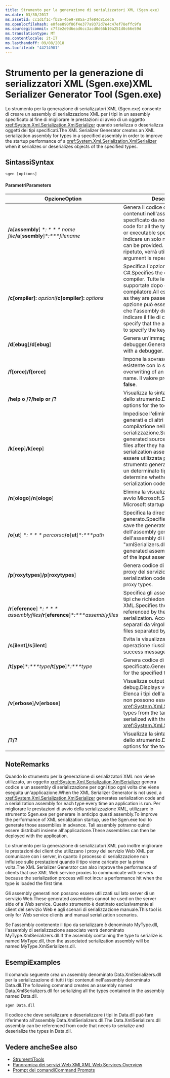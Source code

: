 ```yaml
---
title: Strumento per la generazione di serializzatori XML (Sgen.exe)
ms.date: 03/30/2017
ms.assetid: cc1d1f1c-fb26-4be9-885a-3fe84c81cec6
ms.openlocfilehash: e0fee890f86f4e377a9372d7e4c47ef78effc9fa
ms.sourcegitcommit: c7f3e2e9d6ead6cc3acd0d66b10a251d0c66e59d
ms.translationtype: MT
ms.contentlocale: it-IT
ms.lasthandoff: 09/08/2018
ms.locfileid: "44214901"
---
```

# <a name="xml-serializer-generator-tool-sgenexe"></a><span data-ttu-id="ce77c-102">Strumento per la generazione di serializzatori XML (Sgen.exe)</span><span class="sxs-lookup"><span data-stu-id="ce77c-102">XML Serializer Generator Tool (Sgen.exe)</span></span>
<span data-ttu-id="ce77c-103">Lo strumento per la generazione di serializzatori XML (Sgen.exe) consente di creare un assembly di serializzazione XML per i tipi in un assembly specificato al fine di migliorare le prestazioni di avvio di un oggetto <xref:System.Xml.Serialization.XmlSerializer> quando serializza o deserializza oggetti dei tipi specificati.</span><span class="sxs-lookup"><span data-stu-id="ce77c-103">The XML Serializer Generator creates an XML serialization assembly for types in a specified assembly in order to improve the startup performance of a <xref:System.Xml.Serialization.XmlSerializer> when it serializes or deserializes objects of the specified types.</span></span>  
  
## <a name="syntax"></a><span data-ttu-id="ce77c-104">Sintassi</span><span class="sxs-lookup"><span data-stu-id="ce77c-104">Syntax</span></span>  
  
```  
sgen [options]  
```  
  
#### <a name="parameters"></a><span data-ttu-id="ce77c-105">Parametri</span><span class="sxs-lookup"><span data-stu-id="ce77c-105">Parameters</span></span>  
  
|<span data-ttu-id="ce77c-106">Opzione</span><span class="sxs-lookup"><span data-stu-id="ce77c-106">Option</span></span>|<span data-ttu-id="ce77c-107">Descrizione</span><span class="sxs-lookup"><span data-stu-id="ce77c-107">Description</span></span>|  
|------------|-----------------|  
|<span data-ttu-id="ce77c-108">**/a**[**assembly**] \**: \* \* \* nome file*</span><span class="sxs-lookup"><span data-stu-id="ce77c-108">**/a**[**ssembly**]\**:\*\*\*filename*</span></span>|<span data-ttu-id="ce77c-109">Genera il codice di serializzazione per tutti i tipi contenuti nell'assembly o nell'eseguibile specificato da *nomefile*.</span><span class="sxs-lookup"><span data-stu-id="ce77c-109">Generates serialization code for all the types contained in the assembly or executable specified by *filename*.</span></span> <span data-ttu-id="ce77c-110">È possibile indicare un solo nome file.</span><span class="sxs-lookup"><span data-stu-id="ce77c-110">Only one file name can be provided.</span></span> <span data-ttu-id="ce77c-111">Se questo argomento viene ripetuto, verrà utilizzato l'ultimo nome file.</span><span class="sxs-lookup"><span data-stu-id="ce77c-111">If this argument is repeated, the last file name is used.</span></span>|  
|<span data-ttu-id="ce77c-112">**/c[ompiler]:** *opzioni*</span><span class="sxs-lookup"><span data-stu-id="ce77c-112">**/c[ompiler]:** *options*</span></span>|<span data-ttu-id="ce77c-113">Specifica l'opzione da passare al compilatore C#.</span><span class="sxs-lookup"><span data-stu-id="ce77c-113">Specifies the options to pass to the C# compiler.</span></span> <span data-ttu-id="ce77c-114">Tutte le opzioni di csc.exe vengono supportate dopo essere state passate al compilatore.</span><span class="sxs-lookup"><span data-stu-id="ce77c-114">All csc.exe options are supported as they are passed to the compiler.</span></span> <span data-ttu-id="ce77c-115">Questa opzione può essere utilizzata per specificare che l'assembly deve essere firmato e per indicare il file di chiave.</span><span class="sxs-lookup"><span data-stu-id="ce77c-115">This can be used to specify that the assembly should be signed and to specify the key file.</span></span>|  
|<span data-ttu-id="ce77c-116">**/d**[**ebug**]</span><span class="sxs-lookup"><span data-stu-id="ce77c-116">**/d**[**ebug**]</span></span>|<span data-ttu-id="ce77c-117">Genera un'immagine utilizzabile con un debugger.</span><span class="sxs-lookup"><span data-stu-id="ce77c-117">Generates an image that can be used with a debugger.</span></span>|  
|<span data-ttu-id="ce77c-118">**/f[orce]**</span><span class="sxs-lookup"><span data-stu-id="ce77c-118">**/f[orce]**</span></span>|<span data-ttu-id="ce77c-119">Impone la sovrascrittura di un assembly esistente con lo stesso nome.</span><span class="sxs-lookup"><span data-stu-id="ce77c-119">Forces the overwriting of an existing assembly of the same name.</span></span> <span data-ttu-id="ce77c-120">Il valore predefinito è **false**.</span><span class="sxs-lookup"><span data-stu-id="ce77c-120">The default is **false**.</span></span>|  
|<span data-ttu-id="ce77c-121">**/help o /?**</span><span class="sxs-lookup"><span data-stu-id="ce77c-121">**/help or /?**</span></span>|<span data-ttu-id="ce77c-122">Visualizza la sintassi e le opzioni di comando dello strumento.</span><span class="sxs-lookup"><span data-stu-id="ce77c-122">Displays command syntax and options for the tool.</span></span>|  
|<span data-ttu-id="ce77c-123">**/k**[**eep**]</span><span class="sxs-lookup"><span data-stu-id="ce77c-123">**/k**[**eep**]</span></span>|<span data-ttu-id="ce77c-124">Impedisce l'eliminazione dei file di origine generati e di altri file temporanei al termine della compilazione nell'assembly di serializzazione.</span><span class="sxs-lookup"><span data-stu-id="ce77c-124">Suppresses the deletion of the generated source files and other temporary files after they have been compiled into the serialization assembly.</span></span> <span data-ttu-id="ce77c-125">Questa opzione può essere utilizzata per determinare se lo strumento genera codice di serializzazione per un determinato tipo.</span><span class="sxs-lookup"><span data-stu-id="ce77c-125">This can be used to determine whether the tool is generating serialization code for a particular type.</span></span>|  
|<span data-ttu-id="ce77c-126">**/n**[**ologo**]</span><span class="sxs-lookup"><span data-stu-id="ce77c-126">**/n**[**ologo**]</span></span>|<span data-ttu-id="ce77c-127">Elimina la visualizzazione del messaggio di avvio Microsoft.</span><span class="sxs-lookup"><span data-stu-id="ce77c-127">Suppresses the display of the Microsoft startup banner.</span></span>|  
|<span data-ttu-id="ce77c-128">**/o**[**ut**] \**: \* \* \* percorso*</span><span class="sxs-lookup"><span data-stu-id="ce77c-128">**/o**[**ut**]\**:\*\*\*path*</span></span>|<span data-ttu-id="ce77c-129">Specifica la directory in cui salvare l'assembly generato.</span><span class="sxs-lookup"><span data-stu-id="ce77c-129">Specifies the directory in which to save the generated assembly.</span></span> <span data-ttu-id="ce77c-130">**Nota:** il nome dell'assembly generato è composto dal nome dell'assembly di input e da "xmlSerializers.dll".</span><span class="sxs-lookup"><span data-stu-id="ce77c-130">**Note:**  The name of the generated assembly is composed of the name of the input assembly plus "xmlSerializers.dll".</span></span>|  
|<span data-ttu-id="ce77c-131">**/p**[**roxytypes**]</span><span class="sxs-lookup"><span data-stu-id="ce77c-131">**/p**[**roxytypes**]</span></span>|<span data-ttu-id="ce77c-132">Genera codice di serializzazione solo per i tipi proxy del servizio Web XML.</span><span class="sxs-lookup"><span data-stu-id="ce77c-132">Generates serialization code only for the XML Web service proxy types.</span></span>|  
|<span data-ttu-id="ce77c-133">**/r**[**eference**] \**: \* \* \* assemblyfiles*</span><span class="sxs-lookup"><span data-stu-id="ce77c-133">**/r**[**eference**]\**:\*\*\*assemblyfiles*</span></span>|<span data-ttu-id="ce77c-134">Specifica gli assembly a cui fanno riferimento i tipi che richiedono la serializzazione XML.</span><span class="sxs-lookup"><span data-stu-id="ce77c-134">Specifies the assemblies that are referenced by the types requiring XML serialization.</span></span> <span data-ttu-id="ce77c-135">Accetta più file di assembly separati da virgole.</span><span class="sxs-lookup"><span data-stu-id="ce77c-135">Accepts multiple assembly files separated by commas.</span></span>|  
|<span data-ttu-id="ce77c-136">**/s**[**ilent**]</span><span class="sxs-lookup"><span data-stu-id="ce77c-136">**/s**[**ilent**]</span></span>|<span data-ttu-id="ce77c-137">Evita la visualizzazione dei messaggi di operazione riuscita.</span><span class="sxs-lookup"><span data-stu-id="ce77c-137">Suppresses the display of success messages.</span></span>|  
|<span data-ttu-id="ce77c-138">**/t**[**ype**]\**:\*\*\*type*</span><span class="sxs-lookup"><span data-stu-id="ce77c-138">**/t**[**ype**]\**:\*\*\*type*</span></span>|<span data-ttu-id="ce77c-139">Genera codice di serializzazione solo per il tipo specificato.</span><span class="sxs-lookup"><span data-stu-id="ce77c-139">Generates serialization code only for the specified type.</span></span>|  
|<span data-ttu-id="ce77c-140">**/v**[**erbose**]</span><span class="sxs-lookup"><span data-stu-id="ce77c-140">**/v**[**erbose**]</span></span>|<span data-ttu-id="ce77c-141">Visualizza output dettagliato per il debug.</span><span class="sxs-lookup"><span data-stu-id="ce77c-141">Displays verbose output for debugging.</span></span> <span data-ttu-id="ce77c-142">Elenca i tipi dell'assembly di destinazione che non possono essere serializzati con <xref:System.Xml.Serialization.XmlSerializer>.</span><span class="sxs-lookup"><span data-stu-id="ce77c-142">Lists types from the target assembly that cannot be serialized with the <xref:System.Xml.Serialization.XmlSerializer>.</span></span>|  
|<span data-ttu-id="ce77c-143">**/?**</span><span class="sxs-lookup"><span data-stu-id="ce77c-143">**/?**</span></span>|<span data-ttu-id="ce77c-144">Visualizza la sintassi e le opzioni di comando dello strumento.</span><span class="sxs-lookup"><span data-stu-id="ce77c-144">Displays command syntax and options for the tool.</span></span>|  
  
## <a name="remarks"></a><span data-ttu-id="ce77c-145">Note</span><span class="sxs-lookup"><span data-stu-id="ce77c-145">Remarks</span></span>  
 <span data-ttu-id="ce77c-146">Quando lo strumento per la generazione di serializzatori XML non viene utilizzato, un oggetto <xref:System.Xml.Serialization.XmlSerializer> genera codice e un assembly di serializzazione per ogni tipo ogni volta che viene eseguita un'applicazione.</span><span class="sxs-lookup"><span data-stu-id="ce77c-146">When the XML Serializer Generator is not used, a <xref:System.Xml.Serialization.XmlSerializer> generates serialization code and a serialization assembly for each type every time an application is run.</span></span> <span data-ttu-id="ce77c-147">Per migliorare le prestazioni di avvio della serializzazione XML, utilizzare lo strumento Sgen.exe per generare in anticipo questi assembly.</span><span class="sxs-lookup"><span data-stu-id="ce77c-147">To improve the performance of XML serialization startup, use the Sgen.exe tool to generate those assemblies in advance.</span></span> <span data-ttu-id="ce77c-148">Tali assembly potranno quindi essere distribuiti insieme all'applicazione.</span><span class="sxs-lookup"><span data-stu-id="ce77c-148">These assemblies can then be deployed with the application.</span></span>  
  
 <span data-ttu-id="ce77c-149">Lo strumento per la generazione di serializzatori XML può inoltre migliorare le prestazioni dei client che utilizzano i proxy del servizio Web XML per comunicare con i server, in quanto il processo di serializzazione non influisce sulle prestazioni quando il tipo viene caricato per la prima volta.</span><span class="sxs-lookup"><span data-stu-id="ce77c-149">The XML Serializer Generator can also improve the performance of clients that use XML Web service proxies to communicate with servers because the serialization process will not incur a performance hit when the type is loaded the first time.</span></span>  
  
 <span data-ttu-id="ce77c-150">Gli assembly generati non possono essere utilizzati sul lato server di un servizio Web.</span><span class="sxs-lookup"><span data-stu-id="ce77c-150">These generated assemblies cannot be used on the server side of a Web service.</span></span> <span data-ttu-id="ce77c-151">Questo strumento è destinato esclusivamente ai client del servizio Web e agli scenari di serializzazione manuale.</span><span class="sxs-lookup"><span data-stu-id="ce77c-151">This tool is only for Web service clients and manual serialization scenarios.</span></span>  
  
 <span data-ttu-id="ce77c-152">Se l'assembly contenente il tipo da serializzare è denominato MyType.dll, l'assembly di serializzazione associato verrà denominato MyType.XmlSerializers.dll.</span><span class="sxs-lookup"><span data-stu-id="ce77c-152">If the assembly containing the type to serialize is named MyType.dll, then the associated serialization assembly will be named MyType.XmlSerializers.dll.</span></span>  
  
## <a name="examples"></a><span data-ttu-id="ce77c-153">Esempi</span><span class="sxs-lookup"><span data-stu-id="ce77c-153">Examples</span></span>  
 <span data-ttu-id="ce77c-154">Il comando seguente crea un assembly denominato Data.XmlSerializers.dll per la serializzazione di tutti i tipi contenuti nell'assembly denominato Data.dll.</span><span class="sxs-lookup"><span data-stu-id="ce77c-154">The following command creates an assembly named Data.XmlSerializers.dll for serializing all the types contained in the assembly named Data.dll.</span></span>  
  
```  
sgen Data.dll   
```  
  
 <span data-ttu-id="ce77c-155">Il codice che deve serializzare e deserializzare i tipi in Data.dll può fare riferimento all'assembly Data.XmlSerializers.dll.</span><span class="sxs-lookup"><span data-stu-id="ce77c-155">The Data.XmlSerializers.dll assembly can be referenced from code that needs to serialize and deserialize the types in Data.dll.</span></span>  
  
## <a name="see-also"></a><span data-ttu-id="ce77c-156">Vedere anche</span><span class="sxs-lookup"><span data-stu-id="ce77c-156">See also</span></span>

- [<span data-ttu-id="ce77c-157">Strumenti</span><span class="sxs-lookup"><span data-stu-id="ce77c-157">Tools</span></span>](../../../docs/framework/tools/index.md)  
- [<span data-ttu-id="ce77c-158">Panoramica dei servizi Web XML</span><span class="sxs-lookup"><span data-stu-id="ce77c-158">XML Web Services Overview</span></span>](https://msdn.microsoft.com/library/9db0c7b8-bca6-462b-9be5-f5f9a7f05a4d)  
- [<span data-ttu-id="ce77c-159">Prompt dei comandi</span><span class="sxs-lookup"><span data-stu-id="ce77c-159">Command Prompts</span></span>](../../../docs/framework/tools/developer-command-prompt-for-vs.md)
